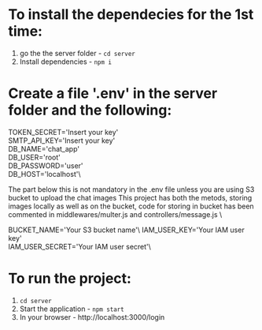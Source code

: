 # To install the dependecies for the 1st time:
1. go the the server folder - ```cd server```
2. Install dependencies - ```npm i```

# Create a file '.env' in the server folder and the following:
TOKEN_SECRET='Insert your key'\
SMTP_API_KEY='Insert your key'\
DB_NAME='chat_app'\
DB_USER='root'\
DB_PASSWORD='user'\
DB_HOST='localhost'\

 The part below this is not mandatory in the .env file unless you are using S3 bucket to upload the chat images 
 This project has both the metods, storing images locally as well as on the bucket, code for storing in bucket has been commented in middlewares/multer.js and controllers/message.js \

BUCKET_NAME='Your S3 bucket name'\ 
IAM_USER_KEY='Your IAM user key'\
IAM_USER_SECRET='Your IAM user secret'\


# To run the project:
1. ```cd server```
2. Start the application - ```npm start```
3. In your browser - http://localhost:3000/login